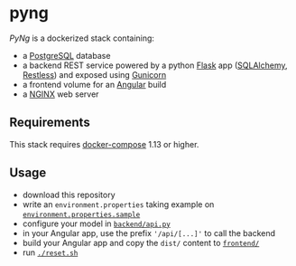 # pyng

*PyNg* is a dockerized stack containing:
- a [PostgreSQL](https://www.postgresql.org/) database
- a backend REST service powered by a python [Flask](http://flask.pocoo.org/) app ([SQLAlchemy](http://flask-sqlalchemy.pocoo.org/), [Restless](https://flask-restless.readthedocs.io/)) and exposed using [Gunicorn](http://gunicorn.org/)
- a frontend volume for an [Angular](https://angular.io/) build
- a [NGINX](https://nginx.org/) web server

## Requirements
This stack requires [docker-compose](https://docs.docker.com/compose/) 1.13 or higher.

## Usage

- download this repository
- write an `environment.properties` taking example on [`environment.properties.sample`](https://github.com/clemtoy/hola-stack/blob/master/environment.properties.sample)
- configure your model in [`backend/api.py`](https://github.com/clemtoy/hola-stack/blob/master/backend/api.py)
- in your Angular app, use the prefix `'/api/[...]'` to call the backend
- build your Angular app and copy the `dist/` content to [`frontend/`](https://github.com/clemtoy/hola-stack/tree/master/frontend)  
- run [`./reset.sh`](https://github.com/clemtoy/hola-stack/blob/master/reset.sh)
